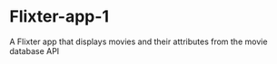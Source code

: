 # Flixter-app-1
A Flixter app that displays movies and their attributes from the movie database API
